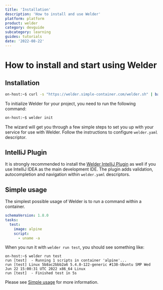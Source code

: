 ```yaml
---
title: 'Installation'
description: 'How to install and use Welder'
platform: platform
product: welder
category: devguide
subcategory: learning
guides: tutorials
date: '2022-08-22'
---
```


# How to install and start using Welder

## Installation

```bash
on-host:~$ curl -s "https://welder.simple-container.com/welder.sh" | bash
```

To initialize Welder for your project, you need to run the following command:
```bash
on-host:~$ welder init
```

The wizard will get you through a few simple steps to set you up with your service for use with Welder. 
Follow the instructions to configure `welder.yaml` descriptor.


## IntelliJ Plugin

It is strongly recommended to install the [Welder IntelliJ Plugin](/intellij-idea-plugin) as well
if you use IntelliJ IDEA as the main development IDE. The plugin adds validation, autocompletion and navigation within
`welder.yaml` descriptors.

## Simple usage

The simplest possible usage of Welder is to run a command within a container.

```yaml
schemaVersion: 1.8.0
tasks:
  test:
    image: alpine
    script:
      - uname -a
```
When you run it with `welder run test`, you should see something like:

```
on-host:~$ welder run test 
run [test]  - Running 1 scripts in container 'alpine'...
run [test] Linux 5b8ac2bbb2a6 5.4.0-122-generic #138-Ubuntu SMP Wed Jun 22 15:00:31 UTC 2022 x86_64 Linux
run [test]  - Finished test in 5s
```

Please see [Simple usage](/howto/simple-usage/) for more information.
